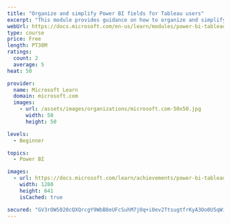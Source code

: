 ```yaml
---
title: "Organize and simplify Power BI fields for Tableau users"
excerpt: "This module provides guidance on how to organize and simplify your calculations."
webUrl: https://docs.microsoft.com/en-us/learn/modules/power-bi-tableau-organize-fields/
type: course
price: Free
length: PT38M
ratings:
  count: 2
  average: 5
heat: 50

provider:
  name: Microsoft Learn
  domain: microsoft.com
  images:
    - url: /assets/images/organizations/microsoft.com-50x50.jpg
      width: 50
      height: 50

levels:
  - Beginner

topics:
  - Power BI

images:
  - url: https://docs.microsoft.com/learn/achievements/power-bi-tableau-organize-fields-social.png
    width: 1280
    height: 641
    isCached: true

secured: "GV3rOWS020cQXQrcgY9WbB8eUFcSuhM7j0q+i0ev2TtsugtfrKyA3Oo0U5qWiMWA0+XFAGUxBqOTBiOcNPERnpnUM4PfGon6HOnonbWvlp8M45wSSnhgvM6u4pe1GJYQZfsh+Lq8ERNoCseMQosQbhIwAS1zEwZqoAPOggNpcnCloCgMFVQprj5c576fc+WJSOn9zAi2CPich0lz9CxaWFzkCAZnjoI3s7GUsLpQUZ6mohXsNjyG4p3Drra/mqt5AgtjXTTRzlFv7BgXrgELM2W5RzhikZZGyup57HMrv/hMKRvbexKtGrFeEedzDzbUmyb8fx9KJHjMWeQhjI8Zhvcoo6g6TyEgmHArVfB7S7jWdHoTZQIot/2PaIyi2J9B0xIjxCLbZv4PuQ370jIVyQ==;e9PkYaVkdWpTSbg6tBqU1Q=="
---
```



